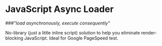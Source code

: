 # JavaScript Async Loader

###_"load asynchronously, execute consequently"_

No-library (just a little inline script) solution to help you eliminate render-blocking JavaScript. Ideal for Google PageSpeed test.
